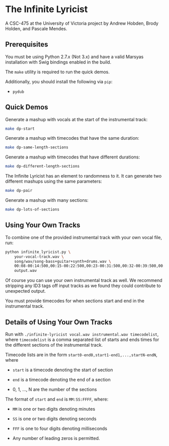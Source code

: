 # The Infinite Lyricist

A CSC-475 at the University of Victoria project by Andrew Hobden, Brody Holden, and Pascale Mendes.

## Prerequisites

You must be using Python 2.7.x (Not 3.x) and have a valid Marsyas installation with Swig bindings enabled in the build.

The `make` utility is required to run the quick demos.

Additionally, you should install the following via `pip`:

* `pydub`

## Quick Demos

Generate a mashup with vocals at the start of the instrumental track:

```bash
make dp-start
```

Generate a mashup with timecodes that have the same duration:

```bash
make dp-same-length-sections
```

Generate a mashup with timecodes that have different durations:

```bash
make dp-different-length-sections
```

The Infinite Lyricist has an element to randomness to it. It can generate two different mashups using the same parameters:

```bash
make dp-pair
```

Generate a mashup with many sections:

```bash
make dp-lots-of-sections
```

## Using Your Own Tracks

To combine one of the provided instrumental track with your own vocal file, run:

```bash
python infinite_lyricist.py \  
    your-vocal-track.wav \  
    song/wav/song-bass+guitar+synth+drums.wav \  
    00:08-00:14:500,00:15-00:22:500,00:23-00:31:500,00:32-00:39:500,00:40-00:46:500,00:47-00:56 \
    output.wav
```

Of course you can use your own instrumental track as well. We recommend stripping any ID3 tags off input tracks as we found they could contribute to unexpected output.

You must provide timecodes for when sections start and end in the instrumental track.

## Details of Using Your Own Tracks

Run with `./infinite-lyricist vocal.wav instrumental.wav timecodelist`, where `timecodelist` is a comma separated list of starts and ends times for the different sections of the instrumental track.

Timecode lists are in the form `start0-end0,start1-end1,...,startN-endN`, where

* `start` is a timecode denoting the start of section

* `end` is a timecode denoting the end of a section

* 0, 1, ..., N are the number of the sections

The format of `start` and `end` is `MM:SS:FFFF`, where:

* `MM` is one or two digits denoting minutes

* `SS` is one or two digits denoting seconds

* `FFF` is one to four digits denoting milliseconds

* Any number of leading zeros is permitted.
